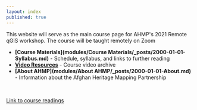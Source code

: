 ```yaml
---
layout: index
published: true
---
```


This website will serve as the main course page for AHMP's 2021 Remote qGIS workshop. The course will be taught remotely on Zoom
* **[Course Materials](modules/Course Materials/_posts/2000-01-01-Syllabus.md)** - Schedule, syllabus, and links to further reading
* **[Video Resources](/modules/content/markdown-and-media)** - Course video archive   
* **[About AHMP](modules/About AHMP/_posts/2000-01-01-About.md)** - Information about the Afghan Heritage Mapping Partnership
<br> 


[Link to course readings](Readings.md)

